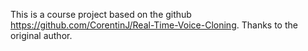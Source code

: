 This is a course project based on the github https://github.com/CorentinJ/Real-Time-Voice-Cloning. Thanks to the original author.
